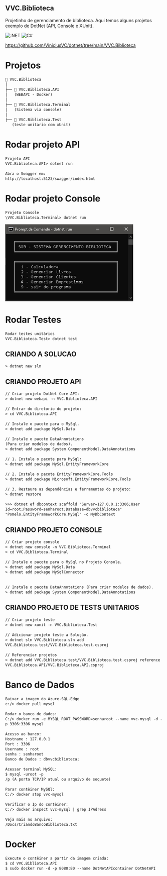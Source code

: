
## VVC.Biblioteca

Projetinho de gerenciamento de biblioteca.
Aqui temos alguns projetos exemplo de DotNet (API, Console e XUnit).


![.NET](https://img.shields.io/badge/.NET-5C2D91?style=for-the-badge&logo=.net&logoColor=white)
![C#](https://img.shields.io/badge/c%23-%23239120.svg?style=for-the-badge&logo=csharp&logoColor=white)


https://github.com/ViniciusVC/dotnet/tree/main/VVC.Biblioteca


# Projetos
```
📂 VVC.Biblioteca
│   
├── 📂 VVC.Biblioteca.API
│   (WEBAPI - Docker) 
│
├── 📂 VVC.Biblioteca.Terminal
│   (Sistema via console)
│
├── 📂 VVC.Biblioteca.Test
   (teste unitario com xUnit) 

```

 
# Rodar projeto API
```
Projeto API
VVC.Biblioteca.API> dotnet run

Abra o Swagger em:
http://localhost:5123/swagger/index.html
```

# Rodar projeto Console
```
Projeto Console
\VVC.Biblioteca.Terminal> dotnet run
```
![ProjetoConsolePrtSc](docs/terminal.jpg "PrtSc")

# Rodar Testes
```
Rodar testes unitários
VVC.Biblioteca.Test> dotnet test
```

## CRIANDO A SOLUCAO
```
> dotnet new sln
```

## CRIANDO PROJETO API
```
// Criar projeto DotNet Core API:
> dotnet new webapi -n VVC.Biblioteca.API

// Entrar do diretorio do projeto:
> cd VVC.Biblioteca.API

// Instale o pacote para o MySql.
> dotnet add package MySql.Data

// Instale o pacote DataAnnotations
(Para criar modelos de dados).
> dotnet add package System.ComponentModel.DataAnnotations

// 1. Instale o pacote para MySql:
> dotnet add package MySql.EntityFrameworkCore

// 2. Instale o pacote EntityFrameworkCore.Tools
> dotnet add package Microsoft.EntityFrameworkCore.Tools

// 3. Restaure as dependências e ferramentas do projeto:
> dotnet restore

>>> dotnet ef dbcontext scaffold "Server=127.0.0.1:3306;User Id=root;Password=senharoot;Database=dbvvcbiblioteca" "Pomelo.EntityFrameworkCore.MySql" -c MyDbContext
```



## CRIANDO PROJETO CONSOLE
```
// Criar projeto console
> dotnet new console -n VVC.Biblioteca.Terminal
> cd VVC.Biblioteca.Terminal

// Instale o pacote para o MySql no Projeto Console.
> dotnet add package MySql.Data
> dotnet add package MySqlConnector


// Instale o pacote DataAnnotations (Para criar modelos de dados).
> dotnet add package System.ComponentModel.DataAnnotations

```

## CRIANDO PROJETO DE TESTS UNITARIOS
```
// Criar projeto teste
> dotnet new xunit -n VVC.Biblioteca.Test

// Adicionar projeto teste a Solução.
> dotnet sln VVC.Biblioteca.sln add VVC.Biblioteca.test/VVC.Biblioteca.test.csproj

// Referenciar projetos
> dotnet add VVC.Biblioteca.test/VVC.Biblioteca.test.csproj reference VVC.Biblioteca.API/VVC.Biblioteca.API.csproj

```


# Banco de Dados
```
Baixar a imagem do Azure-SQL-Edge
c:/> docker pull mysql

Rodar o banco de dados:
C:/> docker run -e MYSQL_ROOT_PASSWORD=senharoot --name vvc-mysql -d -p 3306:3306 mysql

Acesso ao banco:
Hostname : 127.0.0.1
Port : 3306
Username : root
senha : senharoot
Banco de Dados : dbvvcbiblioteca;

Acessar terminal MySQL: 
$ mysql -uroot -p
/p (A porta TCP/IP atual ou arquivo de soquete)

Parar contêiner MySQl:
C:/> docker stop vvc-mysql

Verificar o Ip do contêiner:
C:/> docker inspect vvc-mysql | grep IPAdress

Veja mais no arquivo:
/Docs/CriandoBancoBiblioteca.txt

```

# Docker
```
Execute o contêiner a partir da imagem criada:
$ cd VVC.Biblioteca.API
$ sudo docker run -d -p 8080:80 --name DotNetAPIcontainer DotNetAPI
```



